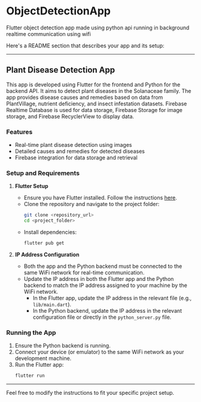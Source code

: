 # ObjectDetectionApp
Flutter object detection app made using python api running in background realtime communication using wifi

Here's a README section that describes your app and its setup:

---

## Plant Disease Detection App

This app is developed using Flutter for the frontend and Python for the backend API. It aims to detect plant diseases in the Solanaceae family. The app provides disease causes and remedies based on data from PlantVillage, nutrient deficiency, and insect infestation datasets. Firebase Realtime Database is used for data storage, Firebase Storage for image storage, and Firebase RecyclerView to display data.

### Features
- Real-time plant disease detection using images
- Detailed causes and remedies for detected diseases
- Firebase integration for data storage and retrieval

### Setup and Requirements
1. **Flutter Setup**
   - Ensure you have Flutter installed. Follow the instructions [here](https://flutter.dev/docs/get-started/install).
   - Clone the repository and navigate to the project folder:
     ```sh
     git clone <repository_url>
     cd <project_folder>
     ```
   - Install dependencies:
     ```sh
     flutter pub get
     ```

3. **IP Address Configuration**
   - Both the app and the Python backend must be connected to the same WiFi network for real-time communication.
   - Update the IP address in both the Flutter app and the Python backend to match the IP address assigned to your machine by the WiFi network.
     - In the Flutter app, update the IP address in the relevant file (e.g., `lib/main.dart`).
     - In the Python backend, update the IP address in the relevant configuration file or directly in the `python_server.py` file.

### Running the App
1. Ensure the Python backend is running.
2. Connect your device (or emulator) to the same WiFi network as your development machine.
3. Run the Flutter app:
   ```sh
   flutter run
   ```
---

Feel free to modify the instructions to fit your specific project setup.




